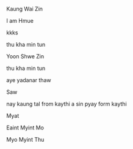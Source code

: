 


Kaung Wai Zin

I am Hmue

kkks

thu kha min tun

Yoon Shwe Zin

thu kha min tun

aye yadanar thaw

Saw

nay kaung tal from kaythi
a sin pyay form kaythi

Myat

Eaint Myint Mo

Myo Myint Thu